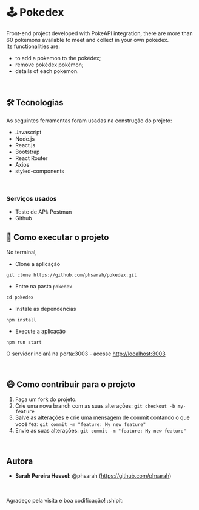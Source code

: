# :joystick: Pokedex
Front-end project developed with PokeAPI integration, there are more than 60 pokemons available to meet and collect in your own pokedex. <br/>
Its functionalities are:
<br/>
* to add a pokemon to the pokédex;
* remove pokédex pokémon;
* details of each pokemon.

 <br/>

## 🛠 Tecnologias 
 
As seguintes ferramentas foram usadas na construção do projeto:
 
* Javascript
* Node.js
* React.js
* Bootstrap
* React Router
* Axios
* styled-components
 
 <br/>

### Serviços usados
 
* Teste de API: Postman
* Github
 

## :rocket: Como executar o projeto

No terminal,

*  Clone a aplicação <br/>

```git clone https://github.com/phsarah/pokedex.git```

* Entre na pasta ```pokedex``` 

```cd pokedex ```

* Instale as dependencias 

``` npm install ```

* Execute a aplicação 

```npm run start```

O servidor inciará na porta:3003 - acesse <http://localhost:3003>


<br/>


 
## :smile: Como contribuir para o projeto

1.  Faça um fork do projeto.
2.  Crie uma nova branch com as suas alterações: `git checkout -b my-feature`
3.  Salve as alterações e crie uma mensagem de commit contando o que você fez: `git commit -m "feature: My new feature"`
4.  Envie as suas alterações: `git commit -m "feature: My new feature" `
 
<br/> 

## Autora
 
* **Sarah Pereira Hessel**: @phsarah (https://github.com/phsarah)
<br/>
 <br/>
Agradeço pela visita e boa codificação! :shipit:

